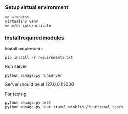 ### Setup virtual environment

    cd wishlist
    virtualenv venv
    venv/scripts/activate

### Install required modules
Install requirments

    pip install -r requirements.txt


Run server

    python manage.py runserver

Server should be at 127.0.0.1:8000  

For testing

    python manage.py test
    python manage.py test travel_wishlist/functional_tests
